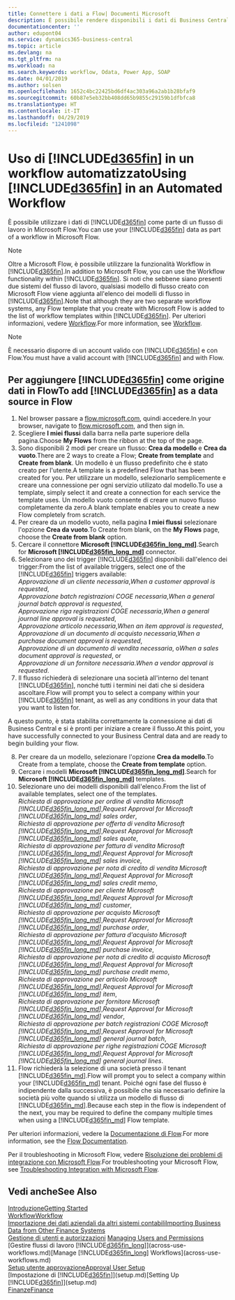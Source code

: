 ```yaml
---
title: Connettere i dati a Flow| Documenti Microsoft
description: È possibile rendere disponibili i dati di Business Central come origine dati e specificare un URL OData dei service Web per creare un workflow automatizzato.
documentationcenter: ''
author: edupont04
ms.service: dynamics365-business-central
ms.topic: article
ms.devlang: na
ms.tgt_pltfrm: na
ms.workload: na
ms.search.keywords: workflow, Odata, Power App, SOAP
ms.date: 04/01/2019
ms.author: solsen
ms.openlocfilehash: 1652c4bc22425bd6df4ac303a96a2ab1b28bfaf9
ms.sourcegitcommit: 60b87e5eb32bb408dd65b9855c29159b1dfbfca8
ms.translationtype: HT
ms.contentlocale: it-IT
ms.lasthandoff: 04/29/2019
ms.locfileid: "1241098"
---
```

# <a name="using-included365finincludesd365finmdmd-in-an-automated-workflow"></a><span data-ttu-id="51b6f-103">Uso di [!INCLUDE[d365fin](includes/d365fin_md.md)] in un workflow automatizzato</span><span class="sxs-lookup"><span data-stu-id="51b6f-103">Using [!INCLUDE[d365fin](includes/d365fin_md.md)] in an Automated Workflow</span></span>
<span data-ttu-id="51b6f-104">È possibile utilizzare i dati di [!INCLUDE[d365fin](includes/d365fin_md.md)] come parte di un flusso di lavoro in Microsoft Flow.</span><span class="sxs-lookup"><span data-stu-id="51b6f-104">You can use your [!INCLUDE[d365fin](includes/d365fin_md.md)] data as part of a workflow in Microsoft Flow.</span></span>

> [!NOTE]
> <span data-ttu-id="51b6f-105">Oltre a Microsoft Flow, è possibile utilizzare la funzionalità Workflow in [!INCLUDE[d365fin](includes/d365fin_md.md)].</span><span class="sxs-lookup"><span data-stu-id="51b6f-105">In addition to Microsoft Flow, you can use the Workflow functionality within [!INCLUDE[d365fin](includes/d365fin_md.md)].</span></span> <span data-ttu-id="51b6f-106">Si noti che sebbene siano presenti due sistemi del flusso di lavoro, qualsiasi modello di flusso creato con Microsoft Flow viene aggiunta all'elenco dei modelli di flusso in [!INCLUDE[d365fin](includes/d365fin_md.md)].</span><span class="sxs-lookup"><span data-stu-id="51b6f-106">Note that although they are two separate workflow systems, any Flow template that you create with Microsoft Flow is added to the list of workflow templates within [!INCLUDE[d365fin](includes/d365fin_md.md)].</span></span> <span data-ttu-id="51b6f-107">Per ulteriori informazioni, vedere [Workflow](across-workflow.md).</span><span class="sxs-lookup"><span data-stu-id="51b6f-107">For more information, see [Workflow](across-workflow.md).</span></span>  

> [!NOTE]  
>   <span data-ttu-id="51b6f-108">È necessario disporre di un account valido con [!INCLUDE[d365fin](includes/d365fin_md.md)] e con Flow.</span><span class="sxs-lookup"><span data-stu-id="51b6f-108">You must have a valid account with [!INCLUDE[d365fin](includes/d365fin_md.md)] and with Flow.</span></span>  

## <a name="to-add-included365finincludesd365finmdmd-as-a-data-source-in-flow"></a><span data-ttu-id="51b6f-109">Per aggiungere [!INCLUDE[d365fin](includes/d365fin_md.md)] come origine dati in Flow</span><span class="sxs-lookup"><span data-stu-id="51b6f-109">To add [!INCLUDE[d365fin](includes/d365fin_md.md)] as a data source in Flow</span></span>
1. <span data-ttu-id="51b6f-110">Nel browser passare a [flow.microsoft.com](https://flow.microsoft.com/en-us/), quindi accedere.</span><span class="sxs-lookup"><span data-stu-id="51b6f-110">In your browser, navigate to [flow.microsoft.com](https://flow.microsoft.com/en-us/), and then sign in.</span></span>
2. <span data-ttu-id="51b6f-111">Scegliere **I miei flussi** dalla barra nella parte superiore della pagina.</span><span class="sxs-lookup"><span data-stu-id="51b6f-111">Choose **My Flows** from the ribbon at the top of the page.</span></span>
3. <span data-ttu-id="51b6f-112">Sono disponibili 2 modi per creare un flusso: **Crea da modello** e **Crea da vuoto**.</span><span class="sxs-lookup"><span data-stu-id="51b6f-112">There are 2 ways to create a Flow; **Create from template** and **Create from blank**.</span></span> <span data-ttu-id="51b6f-113">Un modello è un flusso predefinito che è stato creato per l'utente.</span><span class="sxs-lookup"><span data-stu-id="51b6f-113">A template is a predefined Flow that has been created for you.</span></span>  <span data-ttu-id="51b6f-114">Per utilizzare un modello, selezionarlo semplicemente e creare una connessione per ogni servizio utilizato dal modello.</span><span class="sxs-lookup"><span data-stu-id="51b6f-114">To use a template, simply select it and create a connection for each service the template uses.</span></span> <span data-ttu-id="51b6f-115">Un modello vuoto consente di creare un nuovo flusso completamente da zero.</span><span class="sxs-lookup"><span data-stu-id="51b6f-115">A blank template enables you to create a new Flow completely from scratch.</span></span>
4. <span data-ttu-id="51b6f-116">Per creare da un modello vuoto, nella pagina **I miei flussi** selezionare l'opzione **Crea da vuoto**.</span><span class="sxs-lookup"><span data-stu-id="51b6f-116">To Create from blank, on the **My Flows** page, choose the **Create from blank** option.</span></span>
5. <span data-ttu-id="51b6f-117">Cercare il connettore **Microsoft [!INCLUDE[d365fin_long_md](includes/d365fin_long_md.md)]**.</span><span class="sxs-lookup"><span data-stu-id="51b6f-117">Search for **Microsoft [!INCLUDE[d365fin_long_md](includes/d365fin_long_md.md)]** connector.</span></span>
6. <span data-ttu-id="51b6f-118">Selezionare uno dei trigger [!INCLUDE[d365fin](includes/d365fin_md.md)] disponibili dall'elenco dei trigger:</span><span class="sxs-lookup"><span data-stu-id="51b6f-118">From the list of available triggers, select one of the [!INCLUDE[d365fin](includes/d365fin_md.md)] triggers available:</span></span>  
    <span data-ttu-id="51b6f-119">*Approvazione di un cliente necessaria*,</span><span class="sxs-lookup"><span data-stu-id="51b6f-119">*When a customer approval is requested*,</span></span>  
    <span data-ttu-id="51b6f-120">*Approvazione batch registrazioni COGE necessaria*,</span><span class="sxs-lookup"><span data-stu-id="51b6f-120">*When a general journal batch approval is requested*,</span></span>  
    <span data-ttu-id="51b6f-121">*Approvazione riga registrazioni COGE necessaria*,</span><span class="sxs-lookup"><span data-stu-id="51b6f-121">*When a general journal line approval is requested*,</span></span>  
    <span data-ttu-id="51b6f-122">*Approvazione articolo necessaria*,</span><span class="sxs-lookup"><span data-stu-id="51b6f-122">*When an item approval is requested*,</span></span>  
    <span data-ttu-id="51b6f-123">*Approvazione di un documento di acquisto necessaria*,</span><span class="sxs-lookup"><span data-stu-id="51b6f-123">*When a purchase document approval is requested*,</span></span>  
    <span data-ttu-id="51b6f-124">*Approvazione di un documento di vendita necessaria*, o</span><span class="sxs-lookup"><span data-stu-id="51b6f-124">*When a sales document approval is requested*, or</span></span>  
    <span data-ttu-id="51b6f-125">*Approvazione di un fornitore necessaria*.</span><span class="sxs-lookup"><span data-stu-id="51b6f-125">*When a vendor approval is requested*.</span></span>
7. <span data-ttu-id="51b6f-126">Il flusso richiederà di selezionare una società all'interno del tenant [!INCLUDE[d365fin](includes/d365fin_md.md)], nonché tutti i termini nei dati che si desidera ascoltare.</span><span class="sxs-lookup"><span data-stu-id="51b6f-126">Flow will prompt you to select a company within your [!INCLUDE[d365fin](includes/d365fin_md.md)] tenant, as well as any conditions in your data that you want to listen for.</span></span>

<span data-ttu-id="51b6f-127">A questo punto, è stata stabilita correttamente la connessione ai dati di Business Central e si è pronti per iniziare a creare il flusso.</span><span class="sxs-lookup"><span data-stu-id="51b6f-127">At this point, you have successfully connected to your Business Central data and are ready to begin building your flow.</span></span>

8. <span data-ttu-id="51b6f-128">Per creare da un modello, selezionare l'opzione **Crea da modello**.</span><span class="sxs-lookup"><span data-stu-id="51b6f-128">To Create from a template, choose the **Create from template** option.</span></span>
9. <span data-ttu-id="51b6f-129">Cercare i modelli **Microsoft [!INCLUDE[d365fin_long_md](includes/d365fin_long_md.md)]**.</span><span class="sxs-lookup"><span data-stu-id="51b6f-129">Search for **Microsoft [!INCLUDE[d365fin_long_md](includes/d365fin_long_md.md)]** templates.</span></span>
10. <span data-ttu-id="51b6f-130">Selezionare uno dei modelli disponibili dall'elenco.</span><span class="sxs-lookup"><span data-stu-id="51b6f-130">From the list of available templates, select one of the templates.</span></span>  
    <span data-ttu-id="51b6f-131">*Richiesta di approvazione per ordine di vendita Microsoft [!INCLUDE[d365fin_long_md](includes/d365fin_long_md.md)]*,</span><span class="sxs-lookup"><span data-stu-id="51b6f-131">*Request Approval for Microsoft [!INCLUDE[d365fin_long_md](includes/d365fin_long_md.md)] sales order*,</span></span>  
    <span data-ttu-id="51b6f-132">*Richiesta di approvazione per offerta di vendita Microsoft [!INCLUDE[d365fin_long_md](includes/d365fin_long_md.md)]*,</span><span class="sxs-lookup"><span data-stu-id="51b6f-132">*Request Approval for Microsoft [!INCLUDE[d365fin_long_md](includes/d365fin_long_md.md)] sales quote*,</span></span>  
    <span data-ttu-id="51b6f-133">*Richiesta di approvazione per fattura di vendita Microsoft [!INCLUDE[d365fin_long_md](includes/d365fin_long_md.md)]*,</span><span class="sxs-lookup"><span data-stu-id="51b6f-133">*Request Approval for Microsoft [!INCLUDE[d365fin_long_md](includes/d365fin_long_md.md)] sales invoice*,</span></span>  
    <span data-ttu-id="51b6f-134">*Richiesta di approvazione per nota di credito di vendita Microsoft [!INCLUDE[d365fin_long_md](includes/d365fin_long_md.md)]*,</span><span class="sxs-lookup"><span data-stu-id="51b6f-134">*Request Approval for Microsoft [!INCLUDE[d365fin_long_md](includes/d365fin_long_md.md)] sales credit memo*,</span></span>  
    <span data-ttu-id="51b6f-135">*Richiesta di approvazione per cliente Microsoft [!INCLUDE[d365fin_long_md](includes/d365fin_long_md.md)]*,</span><span class="sxs-lookup"><span data-stu-id="51b6f-135">*Request Approval for Microsoft [!INCLUDE[d365fin_long_md](includes/d365fin_long_md.md)] customer*,</span></span>  
    <span data-ttu-id="51b6f-136">*Richiesta di approvazione per acquisto Microsoft [!INCLUDE[d365fin_long_md](includes/d365fin_long_md.md)]*,</span><span class="sxs-lookup"><span data-stu-id="51b6f-136">*Request Approval for Microsoft [!INCLUDE[d365fin_long_md](includes/d365fin_long_md.md)] purchase order*,</span></span>  
    <span data-ttu-id="51b6f-137">*Richiesta di approvazione per fattura d'acquisto Microsoft [!INCLUDE[d365fin_long_md](includes/d365fin_long_md.md)]*,</span><span class="sxs-lookup"><span data-stu-id="51b6f-137">*Request Approval for Microsoft [!INCLUDE[d365fin_long_md](includes/d365fin_long_md.md)] purchase invoice*,</span></span>  
    <span data-ttu-id="51b6f-138">*Richiesta di approvazione per nota di credito di acquisto Microsoft [!INCLUDE[d365fin_long_md](includes/d365fin_long_md.md)]*,</span><span class="sxs-lookup"><span data-stu-id="51b6f-138">*Request Approval for Microsoft [!INCLUDE[d365fin_long_md](includes/d365fin_long_md.md)] purchase credit memo*,</span></span>  
    <span data-ttu-id="51b6f-139">*Richiesta di approvazione per articolo Microsoft [!INCLUDE[d365fin_long_md](includes/d365fin_long_md.md)]*,</span><span class="sxs-lookup"><span data-stu-id="51b6f-139">*Request Approval for Microsoft [!INCLUDE[d365fin_long_md](includes/d365fin_long_md.md)] item*,</span></span>  
    <span data-ttu-id="51b6f-140">*Richiesta di approvazione per fornitore Microsoft [!INCLUDE[d365fin_long_md](includes/d365fin_long_md.md)]*,</span><span class="sxs-lookup"><span data-stu-id="51b6f-140">*Request Approval for Microsoft [!INCLUDE[d365fin_long_md](includes/d365fin_long_md.md)] vendor*,</span></span>  
    <span data-ttu-id="51b6f-141">*Richiesta di approvazione per batch registrazioni COGE Microsoft [!INCLUDE[d365fin_long_md](includes/d365fin_long_md.md)]*,</span><span class="sxs-lookup"><span data-stu-id="51b6f-141">*Request Approval for Microsoft [!INCLUDE[d365fin_long_md](includes/d365fin_long_md.md)] general journal batch*,</span></span>  
    <span data-ttu-id="51b6f-142">*Richiesta di approvazione per righe registrazioni COGE Microsoft [!INCLUDE[d365fin_long_md](includes/d365fin_long_md.md)]*,</span><span class="sxs-lookup"><span data-stu-id="51b6f-142">*Request Approval for Microsoft [!INCLUDE[d365fin_long_md](includes/d365fin_long_md.md)] general journal lines*.</span></span>  
11. <span data-ttu-id="51b6f-143">Flow richiederà la selezione di una società presso il tenant [!INCLUDE[d365fin_md](includes/d365fin_md.md)].</span><span class="sxs-lookup"><span data-stu-id="51b6f-143">Flow will prompt you to select a company within your [!INCLUDE[d365fin_md](includes/d365fin_md.md)] tenant.</span></span> <span data-ttu-id="51b6f-144">Poiché ogni fase del flusso è indipendente dalla successiva, è possibile che sia necessario definire la società più volte quando si utilizza un modello di flusso di [!INCLUDE[d365fin_md](includes/d365fin_md.md)].</span><span class="sxs-lookup"><span data-stu-id="51b6f-144">Because each step in the flow is independent of the next, you may be required to define the company multiple times when using a [!INCLUDE[d365fin_md](includes/d365fin_md.md)] Flow template.</span></span>

<span data-ttu-id="51b6f-145">Per ulteriori informazioni, vedere la [Documentazione di Flow](https://docs.microsoft.com/en-us/flow/getting-started).</span><span class="sxs-lookup"><span data-stu-id="51b6f-145">For more information, see the [Flow Documentation](https://docs.microsoft.com/en-us/flow/getting-started).</span></span>

<span data-ttu-id="51b6f-146">Per il troubleshooting in Microsoft Flow, vedere [Risoluzione dei problemi di integrazione con Microsoft Flow](across-troubleshooting-how-use-financials-data-source-flow.md).</span><span class="sxs-lookup"><span data-stu-id="51b6f-146">For troubleshooting your Microsoft Flow, see [Troubleshooting Integration with Microsoft Flow](across-troubleshooting-how-use-financials-data-source-flow.md).</span></span>

## <a name="see-also"></a><span data-ttu-id="51b6f-147">Vedi anche</span><span class="sxs-lookup"><span data-stu-id="51b6f-147">See Also</span></span>
[<span data-ttu-id="51b6f-148">Introduzione</span><span class="sxs-lookup"><span data-stu-id="51b6f-148">Getting Started</span></span>](product-get-started.md)  
[<span data-ttu-id="51b6f-149">Workflow</span><span class="sxs-lookup"><span data-stu-id="51b6f-149">Workflow</span></span>](across-workflow.md)  
[<span data-ttu-id="51b6f-150">Importazione dei dati aziendali da altri sistemi contabili</span><span class="sxs-lookup"><span data-stu-id="51b6f-150">Importing Business Data from Other Finance Systems</span></span>](across-import-data-configuration-packages.md)  
<span data-ttu-id="51b6f-151">[Gestione di utenti e autorizzazioni](ui-how-users-permissions.md) </span><span class="sxs-lookup"><span data-stu-id="51b6f-151">[Managing Users and Permissions](ui-how-users-permissions.md) </span></span>  
<span data-ttu-id="51b6f-152">[Gestire flussi di lavoro [!INCLUDE[d365fin_long](includes/d365fin_long_md.md)]](across-use-workflows.md)</span><span class="sxs-lookup"><span data-stu-id="51b6f-152">[Manage [!INCLUDE[d365fin_long](includes/d365fin_long_md.md)] Workflows](across-use-workflows.md)</span></span>  
[<span data-ttu-id="51b6f-153">Setup utente approvazione</span><span class="sxs-lookup"><span data-stu-id="51b6f-153">Approval User Setup</span></span>](across-how-to-set-up-approval-users.md)  
<span data-ttu-id="51b6f-154">[Impostazione di [!INCLUDE[d365fin](includes/d365fin_md.md)]](setup.md)</span><span class="sxs-lookup"><span data-stu-id="51b6f-154">[Setting Up [!INCLUDE[d365fin](includes/d365fin_md.md)]](setup.md)</span></span>  
[<span data-ttu-id="51b6f-155">Finanze</span><span class="sxs-lookup"><span data-stu-id="51b6f-155">Finance</span></span>](finance.md)  
